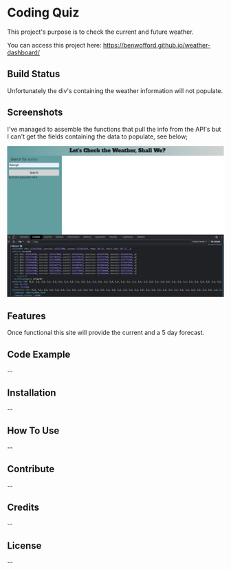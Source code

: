 # Coding Quiz #

This project's purpose is to check the current and future weather.

You can access this project here: https://benwofford.github.io/weather-dashboard/

## Build Status ##

Unfortunately the div's containing the weather information will not populate.

## Screenshots ##

I've managed to assemble the functions that pull the info from the API's but I can't get the fields containing the data to populate, see below;

![alt=console log of an array of weather data](./images/console-log-of-info.png)

## Features ##

Once functional this site will provide the current and a 5 day forecast.

## Code Example ##

--

## Installation ##

--
## How To Use ##

--

## Contribute ##

--

## Credits ##

--

## License ##

--
